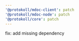 ```yaml
---
'@protokoll/mdoc-client': patch
'@protokoll/mdoc-node': patch
'@protokoll/core': patch
---
```


fix: add missing dependency
